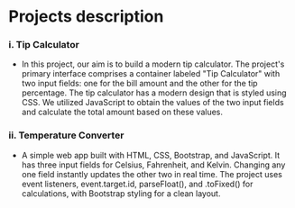 # Projects description

### i. Tip Calculator
- In this project, our aim is to build a modern tip calculator. The project's primary interface comprises a container labeled "Tip Calculator" with two input fields: one for the bill amount and the other for the tip percentage. The tip calculator has a modern design that is styled using CSS. We utilized JavaScript to obtain the values of the two input fields and calculate the total amount based on these values.

### ii. Temperature Converter
- A simple web app built with HTML, CSS, Bootstrap, and JavaScript. It has three input fields for Celsius, Fahrenheit, and Kelvin. Changing any one field instantly updates the other two in real time. The project uses event listeners, event.target.id, parseFloat(), and .toFixed() for calculations, with Bootstrap styling for a clean layout.